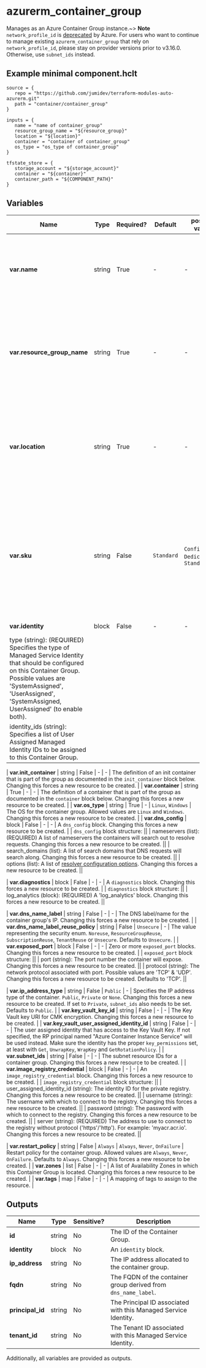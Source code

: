 # azurerm_container_group

Manages as an Azure Container Group instance.~> **Note** `network_profile_id` is [deprecated](https://docs.microsoft.com/en-us/azure/container-instances/container-instances-vnet) by Azure. For users who want to continue to manage existing `azurerm_container_group` that rely on `network_profile_id`, please stay on provider versions prior to v3.16.0. Otherwise, use `subnet_ids` instead.

## Example minimal component.hclt

```hcl
source = {
   repo = "https://github.com/jumidev/terraform-modules-auto-azurerm.git" 
   path = "container/container_group" 
}

inputs = {
   name = "name of container_group" 
   resource_group_name = "${resource_group}" 
   location = "${location}" 
   container = "container of container_group" 
   os_type = "os_type of container_group" 
}

tfstate_store = {
   storage_account = "${storage_account}" 
   container = "${container}" 
   container_path = "${COMPONENT_PATH}" 
}

```

## Variables

| Name | Type | Required? |  Default  |  possible values |  Description |
| ---- | ---- | --------- |  ----------- | ----------- | ----------- |
| **var.name** | string | True | -  |  -  |  Specifies the name of the Container Group. Changing this forces a new resource to be created. | 
| **var.resource_group_name** | string | True | -  |  -  |  The name of the resource group in which to create the Container Group. Changing this forces a new resource to be created. | 
| **var.location** | string | True | -  |  -  |  Specifies the supported Azure location where the resource exists. Changing this forces a new resource to be created. | 
| **var.sku** | string | False | `Standard`  |  `Confidential`, `Dedicated`, `Standard`  |  Specifies the sku of the Container Group. Possible values are `Confidential`, `Dedicated` and `Standard`. Defaults to `Standard`. Changing this forces a new resource to be created. | 
| **var.identity** | block | False | -  |  -  |  An `identity` block. | | `identity` block structure: || 
|   type (string): (REQUIRED) Specifies the type of Managed Service Identity that should be configured on this Container Group. Possible values are 'SystemAssigned', 'UserAssigned', 'SystemAssigned, UserAssigned' (to enable both). ||
|   identity_ids (string): Specifies a list of User Assigned Managed Identity IDs to be assigned to this Container Group. ||

| **var.init_container** | string | False | -  |  -  |  The definition of an init container that is part of the group as documented in the `init_container` block below. Changing this forces a new resource to be created. | 
| **var.container** | string | True | -  |  -  |  The definition of a container that is part of the group as documented in the `container` block below. Changing this forces a new resource to be created. | 
| **var.os_type** | string | True | -  |  `Linux`, `Windows`  |  The OS for the container group. Allowed values are `Linux` and `Windows`. Changing this forces a new resource to be created. | 
| **var.dns_config** | block | False | -  |  -  |  A `dns_config` block. Changing this forces a new resource to be created. | | `dns_config` block structure: || 
|   nameservers (list): (REQUIRED) A list of nameservers the containers will search out to resolve requests. Changing this forces a new resource to be created. ||
|   search_domains (list): A list of search domains that DNS requests will search along. Changing this forces a new resource to be created. ||
|   options (list): A list of [resolver configuration options](https://man7.org/linux/man-pages/man5/resolv.conf.5.html). Changing this forces a new resource to be created. ||

| **var.diagnostics** | block | False | -  |  -  |  A `diagnostics` block. Changing this forces a new resource to be created. | | `diagnostics` block structure: || 
|   log_analytics (block): (REQUIRED) A 'log_analytics' block. Changing this forces a new resource to be created. ||

| **var.dns_name_label** | string | False | -  |  -  |  The DNS label/name for the container group's IP. Changing this forces a new resource to be created. | 
| **var.dns_name_label_reuse_policy** | string | False | `Unsecure`  |  -  |  The value representing the security enum. `Noreuse`, `ResourceGroupReuse`, `SubscriptionReuse`, `TenantReuse` or `Unsecure`. Defaults to `Unsecure`. | 
| **var.exposed_port** | block | False | -  |  -  |  Zero or more `exposed_port` blocks. Changing this forces a new resource to be created. | | `exposed_port` block structure: || 
|   port (string): The port number the container will expose. Changing this forces a new resource to be created. ||
|   protocol (string): The network protocol associated with port. Possible values are 'TCP' & 'UDP'. Changing this forces a new resource to be created. Defaults to 'TCP'. ||

| **var.ip_address_type** | string | False | `Public`  |  -  |  Specifies the IP address type of the container. `Public`, `Private` or `None`. Changing this forces a new resource to be created. If set to `Private`, `subnet_ids` also needs to be set. Defaults to `Public`. | 
| **var.key_vault_key_id** | string | False | -  |  -  |  The Key Vault key URI for CMK encryption. Changing this forces a new resource to be created. | 
| **var.key_vault_user_assigned_identity_id** | string | False | -  |  -  |  The user assigned identity that has access to the Key Vault Key. If not specified, the RP principal named "Azure Container Instance Service" will be used instead. Make sure the identity has the proper `key_permissions` set, at least with `Get`, `UnwrapKey`, `WrapKey` and `GetRotationPolicy`. | 
| **var.subnet_ids** | string | False | -  |  -  |  The subnet resource IDs for a container group. Changing this forces a new resource to be created. | 
| **var.image_registry_credential** | block | False | -  |  -  |  An `image_registry_credential` block. Changing this forces a new resource to be created. | | `image_registry_credential` block structure: || 
|   user_assigned_identity_id (string): The identity ID for the private registry. Changing this forces a new resource to be created. ||
|   username (string): The username with which to connect to the registry. Changing this forces a new resource to be created. ||
|   password (string): The password with which to connect to the registry. Changing this forces a new resource to be created. ||
|   server (string): (REQUIRED) The address to use to connect to the registry without protocol ('https'/'http'). For example: 'myacr.acr.io'. Changing this forces a new resource to be created. ||

| **var.restart_policy** | string | False | `Always`  |  `Always`, `Never`, `OnFailure`  |  Restart policy for the container group. Allowed values are `Always`, `Never`, `OnFailure`. Defaults to `Always`. Changing this forces a new resource to be created. | 
| **var.zones** | list | False | -  |  -  |  A list of Availability Zones in which this Container Group is located. Changing this forces a new resource to be created. | 
| **var.tags** | map | False | -  |  -  |  A mapping of tags to assign to the resource. | 



## Outputs

| Name | Type | Sensitive? | Description |
| ---- | ---- | --------- | --------- |
| **id** | string | No  | The ID of the Container Group. | 
| **identity** | block | No  | An `identity` block. | 
| **ip_address** | string | No  | The IP address allocated to the container group. | 
| **fqdn** | string | No  | The FQDN of the container group derived from `dns_name_label`. | 
| **principal_id** | string | No  | The Principal ID associated with this Managed Service Identity. | 
| **tenant_id** | string | No  | The Tenant ID associated with this Managed Service Identity. | 

Additionally, all variables are provided as outputs.
